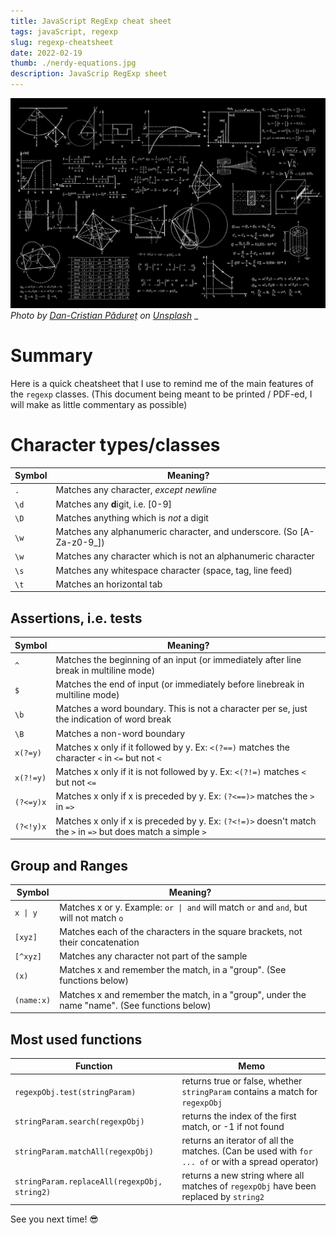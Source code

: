 ```yaml
---
title: JavaScript RegExp cheat sheet
tags: javaScript, regexp
slug: regexp-cheatsheet
date: 2022-02-19
thumb: ./nerdy-equations.jpg
description: JavaScrip RegExp sheet
---
```


![Complicated equations on a blackboard](./nerdy-equations.jpg)
_Photo by [Dan-Cristian Pădureț](https://unsplash.com/@dancristianp?utm_source=unsplash&utm_medium=referral&utm_content=creditCopyText") on [Unsplash](https://unsplash.com/s/photos/formula?utm_source=unsplash&utm_medium=referral&utm_content=creditCopyText)_
\_

# Summary

Here is a quick cheatsheet that I use to remind me of the main features of the `regexp` classes.
(This document being meant to be printed / PDF-ed, I will make as little commentary as possible)

# Character types/classes

| Symbol | Meaning?                                                              |
| ------ | --------------------------------------------------------------------- |
| `.`    | Matches any character, _except newline_                               |
| `\d`   | Matches any **d**igit, i.e. [0-9]                                     |
| `\D`   | Matches anything which is _not_ a digit                               |
| `\w`   | Matches any alphanumeric character, and underscore. (So [A-Za-z0-9_]) |
| `\w`   | Matches any character which is not an alphanumeric character          |
| `\s`   | Matches any whitespace character (space, tag, line feed)              |
| `\t`   | Matches an horizontal tab                                             |

## Assertions, i.e. tests

| Symbol    | Meaning?                                                                                                      |
| --------- | ------------------------------------------------------------------------------------------------------------- |
| `^`       | Matches the beginning of an input (or immediately after line break in multiline mode)                         |
| `$`       | Matches the end of input (or immediately before linebreak in multiline mode)                                  |
| `\b`      | Matches a word boundary. This is not a character per se, just the indication of word break                    |
| `\B`      | Matches a non-word boundary                                                                                   |
| `x(?=y)`  | Matches x only if it followed by y. Ex: `<(?==)` matches the character `<` in `<=` but not `<`                |
| `x(?!=y)` | Matches x only if it is not followed by y. Ex: `<(?!=)` matches `<` but not `<=`                              |
| `(?<=y)x` | Matches x only if x is preceded by y. Ex: `(?<==)>` matches the `>` in `=>`                                   |
| `(?<!y)x` | Matches x only if x is preceded by y. Ex: `(?<!=)>` doesn't match the `>` in `=>` but does match a simple `>` |

## Group and Ranges

| Symbol     | Meaning?                                                                                     |
| ---------- | -------------------------------------------------------------------------------------------- |
| `x \| y`   | Matches x or y. Example: `or \| and` will match `or` and `and`, but will not match `o`       |
| `[xyz]`    | Matches each of the characters in the square brackets, not their concatenation               |
| `[^xyz]`   | Matches any character not part of the sample                                                 |
| `(x)`      | Matches x and remember the match, in a "group". (See functions below)                        |
| `(name:x)` | Matches x and remember the match, in a "group", under the name "name". (See functions below) |

## Most used functions

| Function                                     | Memo                                                                                              |
| -------------------------------------------- | ------------------------------------------------------------------------------------------------- |
| `regexpObj.test(stringParam)`                | returns true or false, whether `stringParam` contains a match for `regexpObj`                     |
| `stringParam.search(regexpObj)`              | returns the index of the first match, or -1 if not found                                          |
| `stringParam.matchAll(regexpObj)`            | returns an iterator of all the matches. (Can be used with `for ... of` or with a spread operator) |
| `stringParam.replaceAll(regexpObj, string2)` | returns a new string where all matches of `regexpObj` have been replaced by `string2`             |

See you next time! 😎
